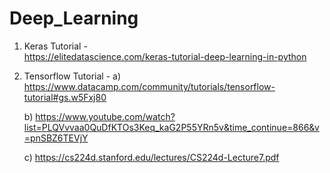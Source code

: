 # Deep_Learning 


1) Keras Tutorial      -  
       https://elitedatascience.com/keras-tutorial-deep-learning-in-python

2) Tensorflow Tutorial - 
    a) https://www.datacamp.com/community/tutorials/tensorflow-tutorial#gs.w5Fxj80

    b) https://www.youtube.com/watch?list=PLQVvvaa0QuDfKTOs3Keq_kaG2P55YRn5v&time_continue=866&v=pnSBZ6TEVjY

    c) https://cs224d.stanford.edu/lectures/CS224d-Lecture7.pdf
